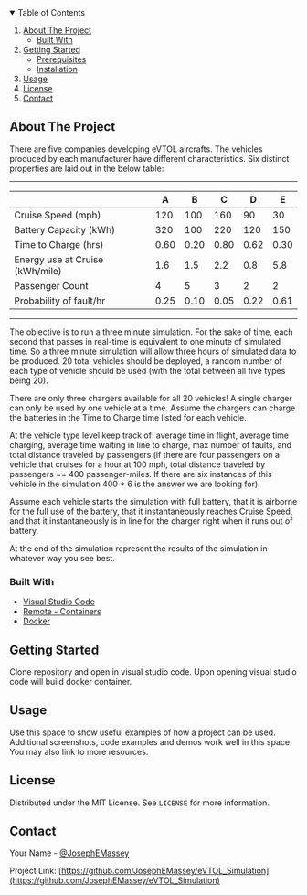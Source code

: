 <!-- TABLE OF CONTENTS -->
<details open="open">
  <summary>Table of Contents</summary>
  <ol>
    <li>
      <a href="#about-the-project">About The Project</a>
      <ul>
        <li><a href="#built-with">Built With</a></li>
      </ul>
    </li>
    <li>
      <a href="#getting-started">Getting Started</a>
      <ul>
        <li><a href="#prerequisites">Prerequisites</a></li>
        <li><a href="#installation">Installation</a></li>
      </ul>
    </li>
    <li><a href="#usage">Usage</a></li>
    <li><a href="#license">License</a></li>
    <li><a href="#contact">Contact</a></li>
  </ol>
</details>



<!-- ABOUT THE PROJECT -->
## About The Project

There are five companies developing eVTOL aircrafts. The vehicles produced by each
manufacturer have different characteristics. Six distinct properties are laid out in the below table:

---------------------------------------------------------------------------
|                                 |   A   |   B   |   C   |   D   |   E   |
----------------------------------|-------|-------|-------|-------|-------|
| Cruise Speed (mph)              | 120   | 100   | 160   | 90    | 30    |
| Battery Capacity (kWh)          | 320   | 100   | 220   | 120   | 150   |
| Time to Charge (hrs)            | 0.60  | 0.20  | 0.80  | 0.62  | 0.30  |
| Energy use at Cruise (kWh/mile) | 1.6   | 1.5   | 2.2   | 0.8   | 5.8   |
| Passenger Count                 | 4     | 5     | 3     | 2     | 2     |
| Probability of fault/hr         | 0.25  | 0.10  | 0.05  | 0.22  | 0.61  |
---------------------------------------------------------------------------

The objective is to run a three minute simulation. For the sake of time, each second that
passes in real-time is equivalent to one minute of simulated time. So a three minute simulation
will allow three hours of simulated data to be produced. 20 total vehicles should be deployed, a
random number of each type of vehicle should be used (with the total between all five types
being 20).

There are only three chargers available for all 20 vehicles! A single charger can only be used by
one vehicle at a time. Assume the chargers can charge the batteries in the Time to Charge time
listed for each vehicle.

At the vehicle type level keep track of: average time in flight, average time charging, average
time waiting in line to charge, max number of faults, and total distance traveled by passengers
(if there are four passengers on a vehicle that cruises for a hour at 100 mph, total distance
traveled by passengers == 400 passenger-miles. If there are six instances of this vehicle in the
simulation 400 * 6 is the answer we are looking for).

Assume each vehicle starts the simulation with full battery, that it is airborne for the full use of
the battery, that it instantaneously reaches Cruise Speed, and that it instantaneously is in line
for the charger right when it runs out of battery.

At the end of the simulation represent the results of the simulation in whatever way you see
best.

### Built With

* [Visual Studio Code](https://code.visualstudio.com/)
* [Remote - Containers](https://marketplace.visualstudio.com/items?itemName=ms-vscode-remote.remote-containers)
* [Docker](https://docker.com)



<!-- GETTING STARTED -->
## Getting Started

Clone repository and open in visual studio code.  Upon opening visual studio code will build docker container. 


<!-- USAGE EXAMPLES -->
## Usage

Use this space to show useful examples of how a project can be used. Additional screenshots, code examples and demos work well in this space. You may also link to more resources.


<!-- LICENSE -->
## License

Distributed under the MIT License. See `LICENSE` for more information.



<!-- CONTACT -->
## Contact

Your Name - [@JosephEMassey](https://twitter.com/JosephEMassey)

Project Link: [https://github.com/JosephEMassey/eVTOL_Simulation](https://github.com/JosephEMassey/eVTOL_Simulation)
